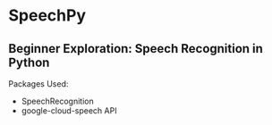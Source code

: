 # SpeechPy
## Beginner Exploration: Speech Recognition in Python
Packages Used:
- SpeechRecognition
- google-cloud-speech API
